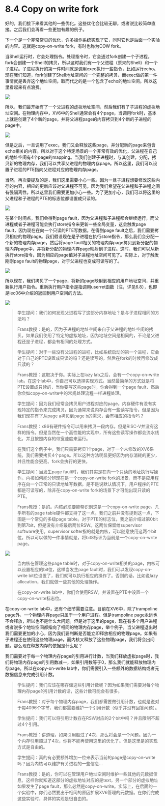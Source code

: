 # 8.4 Copy on write fork

好的，我们接下来看其他的一些优化。这些优化会比较无聊，或者说比较简单直接。之后我们会再看一些更加有趣的例子。

下一个是一个非常常见的优化，许多操作系统实现了它，同时它也是后面一个实验的内容。这就是copy-on-write fork，有时也称为COW fork。

当Shell运行时，它会处理指令。处理指令时，它会通过fork创建一个子进程。fork会创建一个Shell的拷贝，所以这时我们有一个父进程（原来的Shell）和一个子进程。子进程执行的第一件时间就是调用exec执行一些指令，比如运行echo。现在我们知道，fork创建了Shell地址空间的一个完整的拷贝，而exec做的第一件事情就是丢弃这个地址空间，取而代之的是一个包含了echo的地址空间。所以这里看起来有点浪费。

![](../.gitbook/assets/image%20%28268%29.png)

所以，我们最开始有了一个父进程的虚拟地址空间，然后我们有了子进程的虚拟地址空间。在物理内存中，XV6中的Shell通常会有4个page，当调用fork时，基本上就是创建了4个新的page，并将父进程page的内容拷贝到4个新的子进程的page中。

![](../.gitbook/assets/image%20%28347%29.png)

但是之后，一旦调用了exec，我们又会释放这些page，并分配新的page来包含echo相关的内容。所以对于这个特定场景的一个非常有效的优化，父进程在自己的地址空间有4个page的mapping。当我们创建子进程时，与其创建，分配，拷贝新的物理内存，我们可以共享父进程的物理内存page。所以这里，我们可以设置子进程的PTE指向父进程对应的物理内存page。

当然，再次要提及的是，我们这里需要小心一些。因为一旦子进程想要修改这些内存的内容，相应的更新应该对父进程不可见，因为我们希望在父进程和子进程之间有强隔离性。所以这里我们需要更加小心一些。为了更加小心，我们可以将这里的父进程和子进程的PTE的标志位都设置成只读的。

![](../.gitbook/assets/image%20%28309%29.png)

在某个时间点，我们会得到page fault，因为父进程和子进程都会继续运行，而父进程或者子进程可能会执行store指令来更新一些全局变量，这会触发page fault，因为现在在向一个只读的PTE写数据。在得到page fault之后，我们需要拷贝相应的物理page。我们假设现在是子进程在执行store指令，那么我们会分配一个新的物理内存page，然后将page fault相关的物理内存page拷贝到新分配的物理内存page中，并将新分配的物理内存page映射到子进程。这时，我们可以从新执行store指令，因为相应的page值对子进程地址空间可见了。实际上，对于触发刚刚page fault的物理page，对于父进程也变成可读写的了。

![](../.gitbook/assets/image%20%28235%29.png)

所以现在，我们拷贝了一个page，将新的page映射到相应的用户地址空间，并重新执行用户指令。重新执行用户指令是指调用userret函数（注，详见6.8），也即是lec06中介绍的返回到用户空间的方法。

![](../.gitbook/assets/image%20%28326%29.png)

> 学生提问：我们如何发现父进程写了这部分内存地址？是与子进程相同的方法吗？
>
> Frans教授：是的，因为子进程的地址空间来自于父进程的地址空间的拷贝。如果我们使用了特定的虚拟地址，因为地址空间是相同的，不论是父进程还是子进程，都会有相同的处理方式。
>
> 学生提问：对于一些没有父进程的进程，比如系统启动的第一个进程，它会对于自己的PTE设置成只读的吗？还是读写的，然后在fork的时候再修改成只读的？
>
> Frans教授：这取决于你。实际上在lazy lab之后，会有一个copy-on-write lab。在这个lab中，你自己可以选择实现方式。当然最简单的方式就是将PTE设置成只读的，当你要写这些page时，你会得到一个page fault，然后你会如copy-on-write中的常规处理流程一样进程处理。
>
> 学生提问：因为我们经常会拷贝用户进程对应的page，内存硬件有没有实现特定的指令来完成拷贝，因为通常来说内存会有一些读写指令，但是因为我们现在有了从page a拷贝到page b的需求，会有相应的指令吗？
>
> Frans教授：x86有硬件指令可以用来拷贝一段内存。但是RISC-V并没有这样的指令。但是当然在一个高性能的实现中，所有这些读写操作都会流水线化，并且按照内存的带宽速度来运行。
>
> 在我们这个例子中，我们只需要拷贝1个page，对于一个未修改的XV6系统，我们需要拷贝4个page。所以这种方法明显更好因为内存消耗的更少，并且性能会更高。fork会执行的更快。
>
> 学生提问：当发生page fault时，我们其实是在向一个只读的地址执行写操作。内核如何能分辨现在是一个copy-on-write fork的场景，而不是应用程序在向一个正常的只读地址写数据。是不是说默认情况下，用户程序的PTE都是可读写的，除非在copy-on-write fork的场景下才可能出现只读的PTE。
>
> Frans教授：是的。内核必须要能够识别这是一个copy-on-write page。几乎所有的page table硬件都支持了这一点。我们之前并没有提到这一点，下图是一个常见的多级page table。对于PTE的标志位，我之前介绍过第0bit到第7bit，但是没有介绍最后两位RSW。这两位保留给supervisor software使用。supervisor softer指的就是内核，可以随意使用这两个bit位。所以可以做的一件事情就是，将bit8标识为当前是一个copy-on-write page。

![](../.gitbook/assets/image%20%28225%29.png)

> 当内核在管理这些page table时，对于copy-on-write相关的page，内核可以设置相应的bit位，这样当发生page fault时，我们可以发现copy-on-write bit位设置了，我们就可以执行相应的操作了。否则的话，比如说lazy allocation，我们就做一些其他的处理操作。
>
> 在copy-on-write lab中，你们会使用RSW，并设置在PTE中设置一个copy-on-write标志位。

在copy-on-write lab中，还有个细节需要注意。目前在XV6中，除了trampoline page外，一个物理内存page只属于一个用户进程。但是trampoline page永远也不会释放，所以也不是什么大问题。但是对于这里的page，现在有多个用户进程或者说多个地址空间都指向了相同的物理内存page，举个例子，当父进程退出时我们需要更加的小心，因为我们要判断是否能立即释放相应的物理page。如果有子进程还在使用这些物理page，而内核又释放了这些物理page，我们将会出问题。那么现在释放内存的依据是什么呢？

我们需要对于每一个物理内存page的引用进行计数，当我们释放虚拟page时，我们将物理内存page的引用数减一，如果引用数等于0，那么我们就能释放物理内存page。所以在copy-on-write lab中，你们需要引入一些额外的数据结构或者元数据信息来完成引用计数。

> 学生提问：我们应该在哪存储这些引用计数呢？因为如果我们需要对每个物理内存page的引用计数的话，这些计数可能会有很多。
>
> Frans教授：对于每个物理内存page，我们都需要做引用计数，也就是说对于每4096个字节，我们都需要维护一个引用计数（似乎并没有回答问题）。
>
> 学生提问：我们可以将引用计数存在RSW对应的2个bit中吗？并且限制不超过4个引用。
>
> Frans教授：讲道理，如果引用超过了4次，那么将会是一个问题。因为一个内存引用超过了4次，你将不能再使用这里的优化了。但是这里是的实现方式是自由的。
>
> 学生提问：真的有必要额外增加一位来表示当前的page是copy-on-write吗？因为内核可以维护有关进程的一些信息...
>
> Frans教授：是的，你可以在管理用户地址空间时维护一些其他的元数据信息，这样你就知道这部分的虚拟地址对应的是text，另一个部分的虚拟地址如果发生了page fault，那么必然是copy-on-write。实际上，在后面的一个实验中，你们必然要出于相同的原因扩展XV6管理的元数据。在你们完成这些实验时，具体的实现是很自由的。





